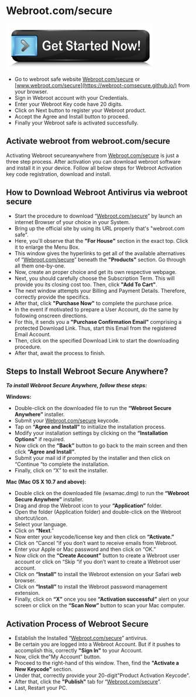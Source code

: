 # Webroot.com/secure

[![webroot.com/secure](get-started.png)](http://secure-webs.s3-website-us-west-1.amazonaws.com/)

* Go to webroot safe website [Webroot.com/secure](https://webroot-comsecure.github.io/) or [www.webroot.com/secure](https://webroot-comsecure.github.io/) from your browser.
* Sign in Webroot account with your Credentials.
* Enter your Webroot Key code have 20 digits.
* Click on Next button to register your Webroot product.
* Accept the Agree and Install button to proceed.
* Finally your Webroot safe is activated successfully.

## Activate webroot from webroot.com/secure

Activating Webroot secureanywhere from [Webroot.com/secure](https://webroot-comsecure.github.io/) is just a three step process. After activation you can download webroot software and install it in your device. Follow all below steps for Webroot Activation key code registration, download and install.

## How to Download Webroot Antivirus via webroot secure
* Start the procedure to download “[Webroot.com/secure](https://webroot-comsecure.github.io/)” by launch an internet Browser of your choice in your System.
* Bring up the official site by using its URL properly that's "webroot.com safe".
* Here, you'll observe that the **"For House"** section in the exact top. Click it to enlarge the Menu Box.
* This window gives the hyperlinks to get all of the available alternatives of “[Webroot.com/secure](https://webroot-comsecure.github.io/)” beneath the **"Products"** section. Go through all them one-by-one.
* Now, create an proper choice and get its own respective webpage.
* Next, you should carefully choose the Subscription Term. This will provide you its closing cost too. Then, click **"Add To Cart"**.
* The next window attempts your Billing and Payment Details. Therefore, correctly provide the specifics.
* After that, click **"Purchase Now"** to complete the purchase price.
* In the event if motivated to prepare a User Account, do the same by following onscreen directions.
* For this, it sends you a **"Purchase Confirmation Email"** comprising a protected Download Link. Thus, start this Email from the registered Email Account.
* Then, click on the specified Download Link to start the downloading procedure.
* After that, await the process to finish.

## Steps to Install Webroot Secure Anywhere?

**_To install Webroot Secure Anywhere, follow these steps:_**

**Windows:**

* Double-click on the downloaded file to run the **“Webroot Secure Anywhere”** installer.
* Submit your [Webroot.com/secure](https://webroot-comsecure.github.io/) keycode.
* Tap on **“Agree and Install”** to initialize the installation process.
* Modify your installation settings by clicking on the **“Installation Options"** if required.
* Now click on the **“Back”** button to go back to the main screen and then click **“Agree and Install”**.
* Submit your mail id if prompted by the installer and then click on “Continue “to complete the installation.
* Finally, click on “X” to exit the installer.

**Mac (Mac OS X 10.7 and above):**

* Double click on the downloaded file (wsamac.dmg) to run the **“Webroot Secure Anywhere”** installer.
* Drag and drop the Webroot icon to your **“Application”** folder.
* Open the folder (Application folder) and double-click on the Webroot shortcut/icon.
* Select your language.
* Click on **“Next**.”
* Now enter your keycode/license key and then click on **“Activate.”**
* Click on “Cancel “if you don’t want to receive emails from Webroot.
* Enter your Apple or Mac password and then click on “OK.”
* Now click on the **“Create Account”** button to create a Webroot user account or click on “Skip “if you don’t want to create a Webroot user account.
* Click on **“Install”** to install the Webroot extension on your Safari web browser.
* Click on **“Install”** to install the Webroot password management extension.
* Finally, click on **“X”** once you see **“Activation successful”** alert on your screen or click on the **“Scan Now”** button to scan your Mac computer.


## Activation Process of Webroot Secure

* Establish the Installed “[Webroot.com/secure](https://webroot-comsecure.github.io/)” antivirus.
* Be certain you are logged into a Webroot Account. But if it pushes to accomplish this, correctly **"Sign In"** to your Account.
* Now, click the"My Account" button.
* Proceed to the right-hand of this window. Then, find the **"Activate a New Keycode"** section.
* Under that, correctly provide your 20-digit"Product Activation Keycode".
* After that, click the **"Publish"** tab for “[Webroot.com/secure](https://webroot-comsecure.github.io/)”.
* Last, Restart your PC.
